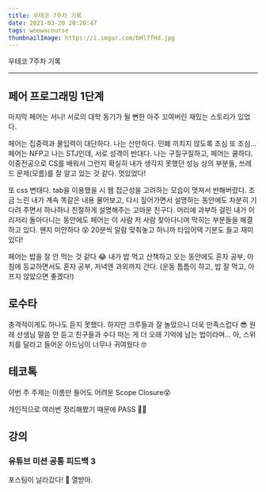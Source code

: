 ```yaml
---
title: 우테코 7주차 기록
date: 2021-03-20 20:20:47
tags: woowacourse
thumbnailImage: https://i.imgur.com/bHl7fHd.jpg
---
```


우테코 7주차 기록

<!-- more -->

---

## 페어 프로그래밍 1단계

마지막 페어는 서니! 서로의 대학 동기가 될 뻔한 아주 꼬여버린 재밌는 스토리가 있었다.

페어는 집중력과 몰입력이 대단하다. 나는 산만하다. 민폐 끼치지 않도록 조심 또 조심… 페어는 NFP고 나는 STJ인데, 서로 성격이 반대다. 나는 구질구질하고, 페어는 쿨하다. 이중전공으로 CS를 배워서 그런지 확실히 내가 생각지 못했던 성능 상의 부분들, 쓰레드 문제(모름)를 잘 알고 있는 것 같다. 멋있었다!

또 css 변태다. tab을 이용했을 시 웹 접근성을 고려하는 모습이 멋져서 반해버렸다. 조금 느린 내가 계속 똑같은 내용 물어보고, 다시 짚어가면서 설명하는 동안에도 차분히 기다려 주면서 하나하나 친절하게 설명해주는 고마운 친구다. 머리에 과부하 걸린 내가 이리저리 돌아다니는 동안에도 페어는 이 사람 저 사람 찾아다니며 막히는 부분들을 해결하고 있다. 왠지 미안하다 😵 20분씩 알람 맞춰놓고 하니까 타임어택 기분도 들고 재미있다!

페어는 밥을 잘 안 먹는 것 같다 😂 내가 밥 먹고 산책하고 오는 동안에도 혼자 공부, 아침에 등교하면서도 혼자 공부, 저녁엔 과외까지 간다. (운동 틈틈이 하고, 밥 잘 먹고, 아프지 않았으면 좋겠다!)

## 로수타

충격적이게도 하나도 듣지 못했다. 하지만 크루들과 잘 놀았으니 더욱 만족스럽다 😎 원래 선생님 말씀 안 듣고 친구들과 수다 떠는 게 더 오래 기억에 남는 법이라며… 아, 스위치를 달라고 들어온 아드님이 너무나 귀여웠다 🤓

## 테코톡

이번 주 주제는 이름만 들어도 어려운 Scope Closure😵

개인적으로 여러번 정리해봤기 때문에 PASS 👨‍🏫

## 강의

### 유튜브 미션 공통 피드백 3

포스팅이 날라갔다! 😬 열받아.
